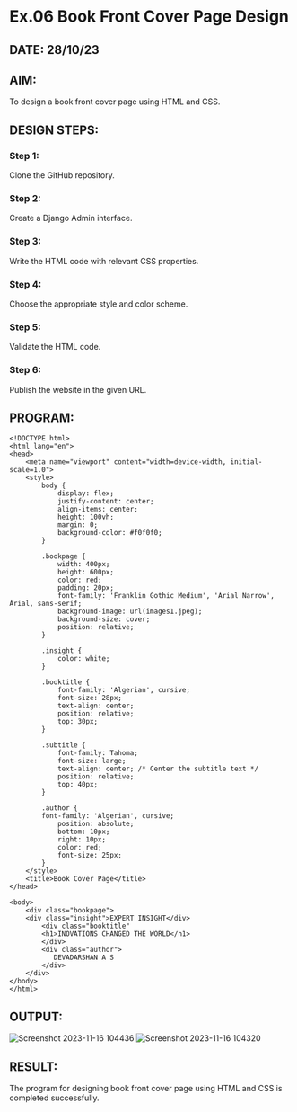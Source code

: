 # Ex.06 Book Front Cover Page Design
## DATE: 28/10/23
## AIM:
To design a book front cover page using HTML and CSS.

## DESIGN STEPS:

### Step 1:
Clone the GitHub repository.

### Step 2:
Create a Django Admin interface.

### Step 3:
Write the HTML code with relevant CSS properties.

### Step 4:
Choose the appropriate style and color scheme.

### Step 5:
Validate the HTML code.

### Step 6:
Publish the website in the given URL.

## PROGRAM:

```
<!DOCTYPE html>
<html lang="en">
<head>
    <meta name="viewport" content="width=device-width, initial-scale=1.0">
    <style>
        body {
            display: flex;
            justify-content: center;
            align-items: center;
            height: 100vh;
            margin: 0;
            background-color: #f0f0f0;
        }

        .bookpage {
            width: 400px;
            height: 600px;
            color: red;
            padding: 20px;
            font-family: 'Franklin Gothic Medium', 'Arial Narrow', Arial, sans-serif;
            background-image: url(images1.jpeg);
            background-size: cover;
            position: relative;
        }

        .insight {
            color: white;
        }

        .booktitle {
            font-family: 'Algerian', cursive;
            font-size: 28px;
            text-align: center;
            position: relative;
            top: 30px;
        }

        .subtitle {
            font-family: Tahoma;
            font-size: large;
            text-align: center; /* Center the subtitle text */
            position: relative;
            top: 40px;
        }

        .author {
		font-family: 'Algerian', cursive;
            position: absolute;
            bottom: 10px;
            right: 10px;
            color: red;
            font-size: 25px;
        }
    </style>
    <title>Book Cover Page</title>
</head>

<body>
    <div class="bookpage">
	<div class="insight">EXPERT INSIGHT</div>
        <div class="booktitle"
        <h1>INOVATIONS CHANGED THE WORLD</h1>
        </div>
        <div class="author">
           DEVADARSHAN A S
        </div>
    </div>
</body>
</html>
```

## OUTPUT:
![Screenshot 2023-11-16 104436](https://github.com/DEVADARSHAN2/cover/assets/119432150/1780a144-3626-4a68-ab01-38163d3f0534)
![Screenshot 2023-11-16 104320](https://github.com/DEVADARSHAN2/cover/assets/119432150/f8c8184b-8948-4f6e-895d-117945883115)


## RESULT:
The program for designing book front cover page using HTML and CSS is completed successfully.

